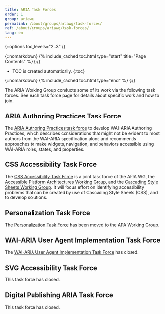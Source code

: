 ```yaml
---
title: ARIA Task Forces
order: 1
group: ariawg
permalink: /about/groups/ariawg/task-forces/
ref: /about/groups/ariawg/task-forces/
lang: en
---
```


{::options toc_levels="2..3" /}

{::nomarkdown}
{% include_cached toc.html type="start" title="Page Contents" %}
{:/}

-   TOC is created automatically.
{:toc}

{::nomarkdown}
{% include_cached toc.html type="end" %}
{:/}

The ARIA Working Group conducts some of its work via the following task forces. See each task force page for details about specific work and how to join.

## ARIA Authoring Practices Task Force

The [ARIA Authoring Practices task force](https://www.w3.org/WAI/ARIA/task-forces/practices/) to develop WAI-ARIA Authoring Practices, which describes considerations that might not be evident to most authors from the WAI-ARIA specification alone and recommends approaches to make widgets, navigation, and behaviors accessible using WAI-ARIA roles, states, and properties.

## CSS Accessibility Task Force

The [CSS Accessibility Task Force](https://www.w3.org/WAI/APA/task-forces/css-a11y/) is a joint task force of the ARIA WG, the [Accessible Platform Architectures Working Group](https://www.w3.org/WAI/APA/), and the [Cascading Style Sheets Working Group](https://www.w3.org/Style/CSS/). It will focus effort on identifying accessibility problems that can be created by use of Cascading Style Sheets (CSS), and to develop solutions.

## Personalization Task Force

The [Personalization Task Force](https://www.w3.org/WAI/APA/task-forces/personalization/) has been moved to the APA Working Group.

## WAI-ARIA User Agent Implementation Task Force

The [WAI-ARIA User Agent Implementation Task Force](https://www.w3.org/WAI/ARIA/task-forces/aria-ua/) has closed.

## SVG Accessibility Task Force

This task force has closed.

## Digital Publishing ARIA Task Force

This task force has closed.